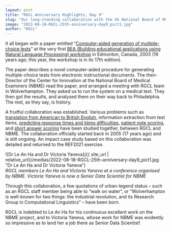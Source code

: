 ```yaml
---
layout: post
title: "RGCL Anniversary Highlights, Day 9"
slug: "Our long-standing collaboration with the US National Board of Medical Examiners (NBME)"
image: "2022-08-18-RGCL-25th-anniversary-day9_pict1.jpg"
author: "RGCL"
---
```


It all began with a paper entitled “[Computer-aided generation of
multiple-choice tests](https://aclanthology.org/W03-0203.pdf)” at the very first [BEA (Building educational applications
using Natural Language Processing) workshop](https://sig-edu.org/bea/2022) in Edmonton, Canada, 2003 (19 years
ago; this year, the workshop is in its 17th edition).

The paper describes a novel computer-aided procedure for generating
multiple-choice tests from electronic instructional documents. The
then-Director of the Center for Innovation at the National Board of Medical
Examiners (NBME) read the paper, and arranged a meeting with RGCL team in
Wolverhampton. They asked us to run the system on a medical text. They then got
the results, and analysed them on their way back to Philadelphia. The rest, as
they say, is history.

A fruitful collaboration was established. Various problems such as [translation
from American to British English](https://www.academia.edu/download/51268874/Collaboration_across_the_pond_The_multi-20170109-9421-o7hnk.pdf), information extraction from test items,
[predicting response times and items difficulties](https://wlv.openrepository.com/bitstream/handle/2436/624379/Yaneva_et_al_Using_linguistic_features_2021.pdf), [patient note scoring](https://www.kaggle.com/competitions/nbme-score-clinical-patient-notes), and
[short answer scoring](https://wlv.openrepository.com/bitstream/handle/2436/623828/2020.coling-main.77.pdf) have been studied together, between RGCL and NBME. The
collaboration officially started back in 2005 (17 years ago) and is still
ongoing. An impact case study based on this collaboration was detailed and
returned to the REF2021 exercise.

![Dr Le An Ha and Dr Victoria Yaneva]({{ site_url | relative_url}}/medias/2022-08-18-RGCL-25th-anniversary-day9_pict1.jpg "Dr Le An Ha and Dr Victoria Yaneva")  
*RGCL members Le An Ha and Victoria Yaneva at a conference organised by NBME. Victoria Yaneva is now a Senior Data Scientist for NBME*

Through this collaboration, a few quotations of urban-legend status – such as
an RGCL staff member being able to “walk on water”, or “Wolverhampton is
well-known for two things: the industrial revolution, and its Research Group in
Computational Linguistics” – have been born. 

RGCL is indebted to Le An Ha for his continuous excellent work on the NBME
project, and to Victoria Yaneva, whose work for NBME was evidently so
impressive as to land her a job there as Senior Data Scientist!
